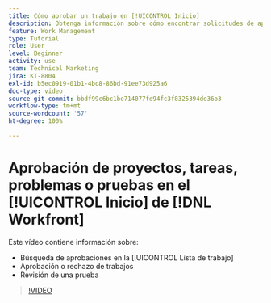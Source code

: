```yaml
---
title: Cómo aprobar un trabajo en [!UICONTROL Inicio]
description: Obtenga información sobre cómo encontrar solicitudes de aprobación de proyectos, tareas, problemas y pruebas en la variable [!UICONTROL Lista de trabajo] y, a continuación, apruebe o rechace el trabajo en  [!DNL  Workfront].
feature: Work Management
type: Tutorial
role: User
level: Beginner
activity: use
team: Technical Marketing
jira: KT-8804
exl-id: b5ec0919-01b1-4bc8-86bd-91ee73d925a6
doc-type: video
source-git-commit: bbdf99c6bc1be714077fd94fc3f8325394de36b3
workflow-type: tm+mt
source-wordcount: '57'
ht-degree: 100%

---
```


# Aprobación de proyectos, tareas, problemas o pruebas en el [!UICONTROL Inicio] de [!DNL Workfront]

Este vídeo contiene información sobre:

* Búsqueda de aprobaciones en la [!UICONTROL Lista de trabajo]
* Aprobación o rechazo de trabajos
* Revisión de una prueba

>[!VIDEO](https://video.tv.adobe.com/v/335105/?quality=12&learn=on&enablevpops=1)

<!--
learn more URLs
-->

